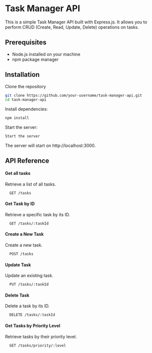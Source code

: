 
# Task Manager API

This is a simple Task Manager API built with Express.js. It allows you to perform CRUD (Create, Read, Update, Delete) operations on tasks.

## Prerequisites

 - Node.js installed on your machine
 - npm package manager



## Installation

Clone the repository

```bash
git clone https://github.com/your-username/task-manager-api.git
cd task-manager-api
```

Install dependencies:

```bash
npm install
```

Start the server:

```bash
Start the server
```

The server will start on http://localhost:3000.


    
## API Reference

#### Get all tasks
Retrieve a list of all tasks.
```http
  GET /tasks
```

#### Get Task by ID
Retrieve a specific task by its ID.
```http
  GET /tasks/:taskId
```

#### Create a New Task
Create a new task.
```http
  POST /tasks
```

#### Update Task

Update an existing task.
```http
  PUT /tasks/:taskId
```

#### Delete Task

Delete a task by its ID.
```http
  DELETE /tasks/:taskId
```

#### Get Tasks by Priority Level

Retrieve tasks by their priority level.
```http
  GET /tasks/priority/:level
```
